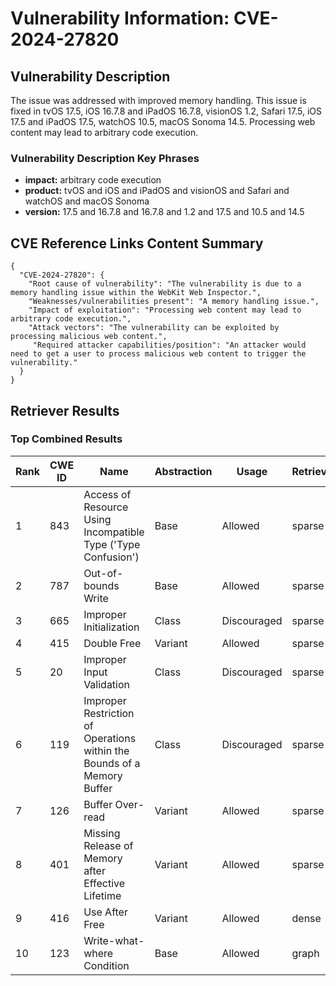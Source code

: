 # Vulnerability Information: CVE-2024-27820

## Vulnerability Description
The issue was addressed with improved memory handling. This issue is fixed in tvOS 17.5, iOS 16.7.8 and iPadOS 16.7.8, visionOS 1.2, Safari 17.5, iOS 17.5 and iPadOS 17.5, watchOS 10.5, macOS Sonoma 14.5. Processing web content may lead to arbitrary code execution.

### Vulnerability Description Key Phrases
- **impact:** arbitrary code execution
- **product:** tvOS and iOS and iPadOS and visionOS and Safari and watchOS and macOS Sonoma
- **version:** 17.5 and 16.7.8 and 16.7.8 and 1.2 and 17.5 and 10.5 and 14.5

## CVE Reference Links Content Summary
```
{
  "CVE-2024-27820": {
    "Root cause of vulnerability": "The vulnerability is due to a memory handling issue within the WebKit Web Inspector.",
    "Weaknesses/vulnerabilities present": "A memory handling issue.",
    "Impact of exploitation": "Processing web content may lead to arbitrary code execution.",
    "Attack vectors": "The vulnerability can be exploited by processing malicious web content.",
     "Required attacker capabilities/position": "An attacker would need to get a user to process malicious web content to trigger the vulnerability."
  }
}
```

## Retriever Results

### Top Combined Results

| Rank | CWE ID | Name | Abstraction | Usage  | Retrievers | Individual Scores |
|------|--------|------|-------------|-------|------------|-------------------|
| 1 | 843 | Access of Resource Using Incompatible Type ('Type Confusion') | Base | Allowed | sparse | 0.125 |
| 2 | 787 | Out-of-bounds Write | Base | Allowed | sparse | 0.125 |
| 3 | 665 | Improper Initialization | Class | Discouraged | sparse | 0.110 |
| 4 | 415 | Double Free | Variant | Allowed | sparse | 0.106 |
| 5 | 20 | Improper Input Validation | Class | Discouraged | sparse | 0.105 |
| 6 | 119 | Improper Restriction of Operations within the Bounds of a Memory Buffer | Class | Discouraged | sparse | 0.099 |
| 7 | 126 | Buffer Over-read | Variant | Allowed | sparse | 0.092 |
| 8 | 401 | Missing Release of Memory after Effective Lifetime | Variant | Allowed | sparse | 0.090 |
| 9 | 416 | Use After Free | Variant | Allowed | dense | 0.531 |
| 10 | 123 | Write-what-where Condition | Base | Allowed | graph | 0.004 |


